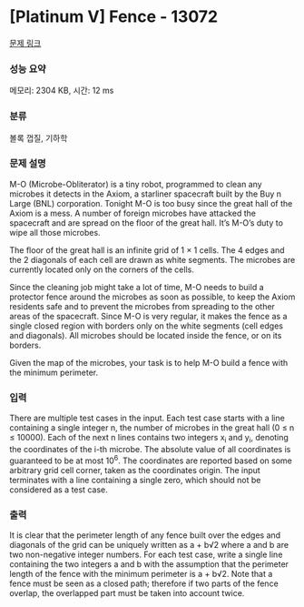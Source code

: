 # [Platinum V] Fence - 13072 

[문제 링크](https://www.acmicpc.net/problem/13072) 

### 성능 요약

메모리: 2304 KB, 시간: 12 ms

### 분류

볼록 껍질, 기하학

### 문제 설명

<p>M-O (Microbe-Obliterator) is a tiny robot, programmed to clean any microbes it detects in the Axiom, a starliner spacecraft built by the Buy n Large (BNL) corporation. Tonight M-O is too busy since the great hall of the Axiom is a mess. A number of foreign microbes have attacked the spacecraft and are spread on the floor of the great hall. It’s M-O’s duty to wipe all those microbes.</p>

<p>The floor of the great hall is an infinite grid of 1 × 1 cells. The 4 edges and the 2 diagonals of each cell are drawn as white segments. The microbes are currently located only on the corners of the cells.</p>

<p>Since the cleaning job might take a lot of time, M-O needs to build a protector fence around the microbes as soon as possible, to keep the Axiom residents safe and to prevent the microbes from spreading to the other areas of the spacecraft. Since M-O is very regular, it makes the fence as a single closed region with borders only on the white segments (cell edges and diagonals). All microbes should be located inside the fence, or on its borders.</p>

<p>Given the map of the microbes, your task is to help M-O build a fence with the minimum perimeter.</p>

### 입력 

 <p>There are multiple test cases in the input. Each test case starts with a line containing a single integer n, the number of microbes in the great hall (0 ≤ n ≤ 10000). Each of the next n lines contains two integers x<sub>i</sub> and y<sub>i</sub>, denoting the coordinates of the i-th microbe. The absolute value of all coordinates is guaranteed to be at most 10<sup>6</sup>. The coordinates are reported based on some arbitrary grid cell corner, taken as the coordinates origin. The input terminates with a line containing a single zero, which should not be considered as a test case.</p>

### 출력 

 <p>It is clear that the perimeter length of any fence built over the edges and diagonals of the grid can be uniquely written as a + b√2 where a and b are two non-negative integer numbers. For each test case, write a single line containing the two integers a and b with the assumption that the perimeter length of the fence with the minimum perimeter is a + b√2. Note that a fence must be seen as a closed path; therefore if two parts of the fence overlap, the overlapped part must be taken into account twice.</p>

